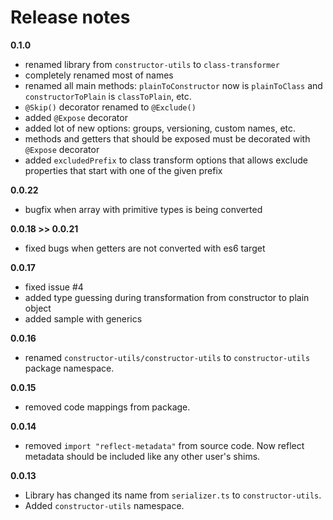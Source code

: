 # Release notes

**0.1.0**

* renamed library from `constructor-utils` to `class-transformer`
* completely renamed most of names
* renamed all main methods: `plainToConstructor` now is `plainToClass`
 and `constructorToPlain` is `classToPlain`, etc.
* `@Skip()` decorator renamed to `@Exclude()`
* added `@Expose` decorator
* added lot of new options: groups, versioning, custom names, etc.
* methods and getters that should be exposed must be decorated with `@Expose` decorator
* added `excludedPrefix` to class transform options that allows exclude properties that start with one of the given prefix

**0.0.22**

* bugfix when array with primitive types is being converted

**0.0.18 >> 0.0.21**

* fixed bugs when getters are not converted with es6 target

**0.0.17**

* fixed issue #4
* added type guessing during transformation from constructor to plain object
* added sample with generics

**0.0.16**

* renamed `constructor-utils/constructor-utils` to `constructor-utils` package namespace.

**0.0.15**

* removed code mappings from package.

**0.0.14**

* removed `import "reflect-metadata"` from source code. Now reflect metadata should be included like any other
user's shims.

**0.0.13**

* Library has changed its name from `serializer.ts` to `constructor-utils`.
* Added `constructor-utils` namespace.
